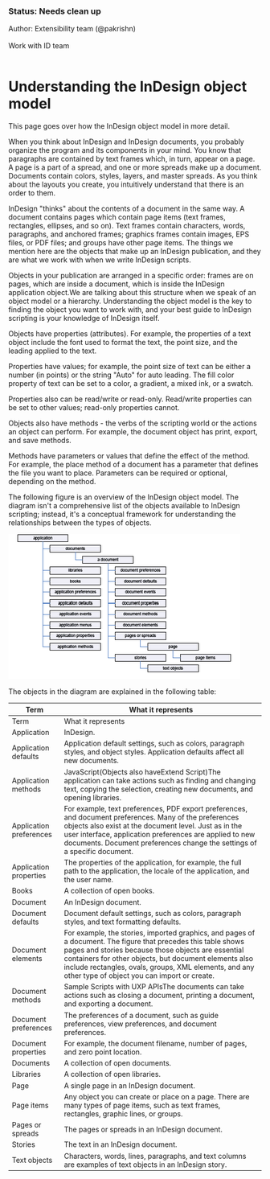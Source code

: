 
<!-- Status -->
<TitleBlock slots="heading, text" theme="light" />

### Status: Needs clean up

Author: Extensibility team (@pakrishn) <br></br>
Work with ID team <br></br>
<!-- End of status -->

# Understanding the InDesign object model

This page goes over how the InDesign object model in more detail. 

When you think about InDesign and InDesign documents, you probably organize the program and its components in your mind. You know that paragraphs are contained by text frames which, in turn, appear on a page. A page is a part of a spread, and one or more spreads make up a document. Documents contain colors, styles, layers, and master spreads. As you think about the layouts you create, you intuitively understand that there is an order to them.

InDesign "thinks" about the contents of a document in the same way. A document contains pages which contain page items (text frames, rectangles, ellipses, and so on). Text frames contain characters, words, paragraphs, and anchored frames; graphics frames contain images, EPS files, or PDF files; and groups have other page items. The things we mention here are the objects that make up an InDesign publication, and they are what we work with when we write InDesign scripts.

Objects in your publication are arranged in a specific order: frames are on pages, which are inside a document, which is inside the InDesign application object.We are talking about this structure when we speak of an object model or a hierarchy. Understanding the object model is the key to finding the object you want to work with, and your best guide to InDesign scripting is your knowledge of InDesign itself.

Objects have properties (attributes). For example, the properties of a text object include the font used to format the text, the point size, and the leading applied to the text.

Properties have values; for example, the point size of text can be either a number (in points) or the string "Auto" for auto leading. The fill color property of text can be set to a color, a gradient, a mixed ink, or a swatch.

Properties also can be read/write or read-only. Read/write properties can be set to other values; read-only properties cannot.

Objects also have methods - the verbs of the scripting world or the actions an object can perform. For example, the document object has print, export, and save methods.

Methods have parameters or values that define the effect of the method. For example, the place method of a document has a parameter that defines the file you want to place. Parameters can be required or optional, depending on the method.

The following figure is an overview of the InDesign object model. The diagram isn't a comprehensive list of the objects available to InDesign scripting; instead, it's a conceptual framework for understanding the relationships between the types of objects.

![InDesign object model](id-om.png)

The objects in the diagram are explained in the following table:

| Term                    | What it represents                                                                                                                                                                                                                                                                                                                     |
|-------------------------|----------------------------------------------------------------------------------------------------------------------------------------------------------------------------------------------------------------------------------------------------------------------------------------------------------------------------------------|
| Term                    | What it represents                                                                                                                                                                                                                                                                                                                     |
| Application             | InDesign.                                                                                                                                                                                                                                                                                                                              |
| Application defaults    | Application default settings, such as colors, paragraph styles, and object styles. Application defaults affect all new documents.                                                                                                                                                                                                      |
| Application methods     | JavaScript(Objects also haveExtend Script)The application can take actions such as finding and changing text, copying the selection, creating new documents, and opening libraries.                                                                                                                                                    |
| Application preferences | For example, text preferences, PDF export preferences, and document preferences. Many of the preferences objects also exist at the document level. Just as in the user interface, application preferences are applied to new documents. Document preferences change the settings of a specific document.                               |
| Application properties  | The properties of the application, for example, the full path to the application, the locale of the application, and the user name.                                                                                                                                                                                                    |
| Books                   | A collection of open books.                                                                                                                                                                                                                                                                                                            |
| Document                | An InDesign document.                                                                                                                                                                                                                                                                                                                  |
| Document defaults       | Document default settings, such as colors, paragraph styles, and text formatting defaults.                                                                                                                                                                                                                                             |
| Document elements       | For example, the stories, imported graphics, and pages of a document. The figure that precedes this table shows pages and stories because those objects are essential containers for other objects, but document elements also include rectangles, ovals, groups, XML elements, and any other type of object you can import or create. |
| Document methods        | Sample Scripts with UXP APIsThe documents can take actions such as closing a document, printing a document, and exporting a document.                                                                                                                                                                                                  |
| Document preferences    | The preferences of a document, such as guide preferences, view preferences, and document preferences.                                                                                                                                                                                                                                  |
| Document properties     | For example, the document filename, number of pages, and zero point location.                                                                                                                                                                                                                                                          |
| Documents               | A collection of open documents.                                                                                                                                                                                                                                                                                                        |
| Libraries               | A collection of open libraries.                                                                                                                                                                                                                                                                                                        |
| Page                    | A single page in an InDesign document.                                                                                                                                                                                                                                                                                                 |
| Page items              | Any object you can create or place on a page. There are many types of page items, such as text frames, rectangles, graphic lines, or groups.                                                                                                                                                                                           |
| Pages or spreads        | The pages or spreads in an InDesign document.                                                                                                                                                                                                                                                                                          |
| Stories                 | The text in an InDesign document.                                                                                                                                                                                                                                                                                                      |
| Text objects            | Characters, words, lines, paragraphs, and text columns are examples of text objects in an InDesign story.                                                                                                                                                                                                                              |


<!-- 
https://developer-stage.adobe.com/indesign/uxp/recipes/#measurements-and-positioning
-->
